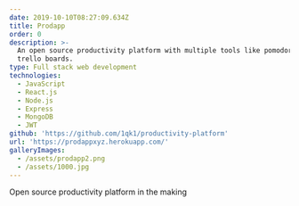 ```yaml
---
date: 2019-10-10T08:27:09.634Z
title: Prodapp
order: 0
description: >-
  An open source productivity platform with multiple tools like pomodoro and
  trello boards.
type: Full stack web development
technologies:
  - JavaScript
  - React.js
  - Node.js
  - Express
  - MongoDB
  - JWT
github: 'https://github.com/1qk1/productivity-platform'
url: 'https://prodappxyz.herokuapp.com/'
galleryImages:
  - /assets/prodapp2.png
  - /assets/1000.jpg
---
```


Open source productivity platform in the making
